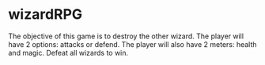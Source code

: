# wizardRPG
The objective of this game is to destroy the other wizard. The player will have 2 options: attacks or defend. The player will also have 2 meters: health and magic. Defeat all wizards to win.
